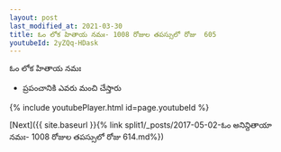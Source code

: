 ```yaml
---
layout: post
last_modified_at: 2021-03-30
title: ఓం లోక హితాయ నమః- 1008 రోజుల తపస్సులో రోజు  605
youtubeId: 2yZQq-HDask
---
```

 
 
 ఓం లోక హితాయ నమః  
 
 -  ప్రపంచానికి ఎవరు మంచి చేస్తారు 
 
  
 
  
 
 
 
 
 
 


{% include youtubePlayer.html id=page.youtubeId %}
 
[Next]({{ site.baseurl }}{% link  split1/_posts/2017-05-02-ఓం అనిన్దితాయా నమః- 1008 రోజుల తపస్సులో రోజు  614.md%})
 
